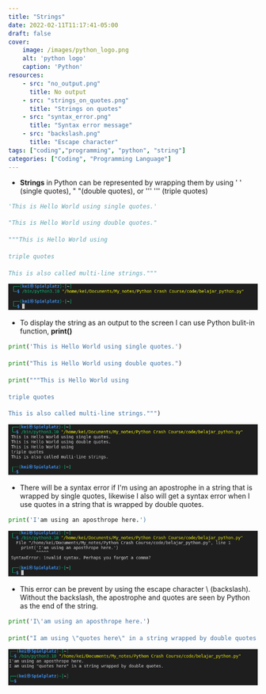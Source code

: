 ```yaml
---
title: "Strings"
date: 2022-02-11T11:17:41-05:00
draft: false
cover:
    image: /images/python_logo.png
    alt: 'python logo'
    caption: 'Python'
resources:
    - src: "no_output.png"
      title: No output
    - src: "strings_on_quotes.png"
      title: "Strings on quotes"
    - src: "syntax_error.png"
      title: "Syntax error message"
    - src: "backslash.png"
      title: "Escape character"
tags: ["coding","programming", "python", "string"]
categories: ["Coding", "Programming Language"]
---
```



- __Strings__ in Python can be represented by wrapping them by using ' ' (single quotes), " "(double quotes), or ''' ''' (triple quotes)

```python
'This is Hello World using single quotes.'

"This is Hello World using double quotes."

"""This is Hello World using

triple quotes

This is also called multi-line strings."""

```

![No output](no_output.png)

- To display the string as an output to the screen I can use Python bulit-in function, __print()__
```python
print('This is Hello World using single quotes.')

print("This is Hello World using double quotes.")

print("""This is Hello World using

triple quotes

This is also called multi-line strings.""")
```

![Strings on quotes](strings_on_quotes.png)

- There will be a syntax error if I'm using an apostrophe in a string that is wrapped by single quotes, likewise I also will get a syntax error when I use quotes in a string that is wrapped by double quotes.
```python
print('I'am using an aposthrope here.')
```

![Syntax Error message](syntax_error.png)

- This error can be prevent by using the escape character \ (backslash). 
Without the backslash, the apostrophe and quotes are seen by Python as the end of the string. 
```python
print('I\'am using an aposthrope here.')

print("I am using \"quotes here\" in a string wrapped by double quotes.")
```

![Escape character](backslash.png)


